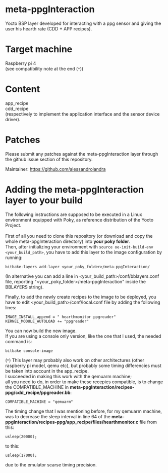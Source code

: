 # meta-ppgInteraction
Yocto BSP layer developed for interacting with a ppg sensor and giving the user his hearth rate (CDD + APP recipes).

Target machine
============

Raspberry pi 4 \
(see compatibility note at the end (`*`))

Content
============

app_recipe \
cdd_recipe \
(respectively to implement the application interface and the sensor device driver).


Patches
=======

Please submit any patches against the meta-ppgInteraction layer through the github issue section of this repository.

Maintainer: https://github.com/alessandrolandra

Adding the meta-ppgInteraction layer to your build
=================================================

The following instructions are supposed to be executed in a Linux environment equipped with Poky, as reference distribution of the Yocto Project. \
\
First of all you need to clone this repository (or download and copy the whole meta-ppgInteraction directory) into **your poky folder**. \
Then, after initializing your environment with
`source oe-init-build-env <your_build_path>`,
you have to add this layer to the image configuration by running:
```
bitbake-layers add-layer <your_poky_folder>/meta-ppgInteraction/
```
(In alternative you can add a line in <your_build_path>/conf/bblayers.conf file, reporting "<your_poky_folder>/meta-ppgInteraction" inside the BBLAYERS string).

Finally, to add the newly create recipes to the image to be deployed, you have to edit <your_build_path>/conf/local.conf file by adding the following lines: 
```
IMAGE_INSTALL_append = " hearthmonitor ppgreader"
KERNEL_MODULE_AUTOLOAD += "ppgreader"
```

You can now build the new image. \
If you are using a console only version, like the one that I used, the needed command is:
```
bitbake console-image
```
(`*`) This layer may probably also work on other architectures (other raspberry pi model, qemu etc), but probably some timing differencies must be taken into account in the app_recipe. \
I succeeded in making this work with the qemuarm machine; \
all you need to do, in order to make these recepies compatible, is to change the COMPATIBLE_MACHINE in **meta-ppgInteraction/recipes-ppg/cdd_recipe/ppgreader.bb**:
```
COMPATIBLE_MACHINE = "qemuarm"
```
The timing change that I was mentioning before, for my qemuarm machine, was to decrease the sleep interval in line 64 of the **meta-ppgInteraction/recipes-ppg/app_recipe/files/hearthmonitor.c** file from this:
```
usleep(20000);
```
to this:
```
usleep(17000);
```
due to the emulator scarse timing precision.
